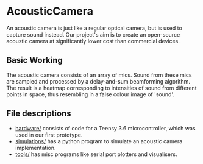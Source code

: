 # AcousticCamera

An acoustic camera is just like a regular optical camera, but is used to capture sound instead. Our project's aim is to create an open-source acoustic camera at significantly lower cost than commercial devices. 

## Basic Working

The acoustic camera consists of an array of mics. Sound from these mics are sampled and processed by a delay-and-sum beamforming algorithm. The result is a heatmap corresponding to intensities of sound from different points in space, thus resembling in a false colour image of 'sound'.

## File descriptions

* [hardware/](https://github.com/DangerousTim/AcousticCamera/tree/master/hardware) consists of code for a Teensy 3.6 microcontroller, which was used in our first prototype.
* [simulations/](https://github.com/DangerousTim/AcousticCamera/tree/master/simulations) has a python program to simulate an acoustic camera implementation.
* [tools/](https://github.com/DangerousTim/AcousticCamera/tree/master/tools) has misc programs like serial port plotters and visualisers.
